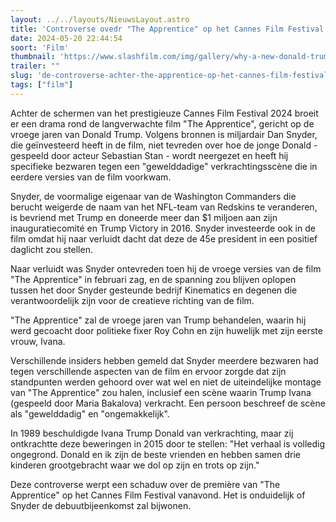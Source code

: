 ```yaml
---
layout: ../../layouts/NieuwsLayout.astro
title: 'Controverse ovedr "The Apprentice" op het Cannes Film Festival 2024'
date: 2024-05-20 22:44:54
soort: 'Film'
thumbnail: 'https://www.slashfilm.com/img/gallery/why-a-new-donald-trump-movie-is-generating-controversy-ahead-of-its-premiere/intro-1716226561.jpg'
trailer: ""
slug: 'de-controverse-achter-the-apprentice-op-het-cannes-film-festival-2024'
tags: ["film"]
---
```


Achter de schermen van het prestigieuze Cannes Film Festival 2024 broeit er een drama rond de langverwachte film "The Apprentice", gericht op de vroege jaren van Donald Trump. Volgens bronnen is miljardair Dan Snyder, die geïnvesteerd heeft in de film, niet tevreden over hoe de jonge Donald - gespeeld door acteur Sebastian Stan - wordt neergezet en heeft hij specifieke bezwaren tegen een "gewelddadige" verkrachtingsscène die in eerdere versies van de film voorkwam.

Snyder, de voormalige eigenaar van de Washington Commanders die berucht weigerde de naam van het NFL-team van Redskins te veranderen, is bevriend met Trump en doneerde meer dan $1 miljoen aan zijn inauguratiecomité en Trump Victory in 2016. Snyder investeerde ook in de film omdat hij naar verluidt dacht dat deze de 45e president in een positief daglicht zou stellen.

Naar verluidt was Snyder ontevreden toen hij de vroege versies van de film "The Apprentice" in februari zag, en de spanning zou blijven oplopen tussen het door Snyder gesteunde bedrijf Kinematics en degenen die verantwoordelijk zijn voor de creatieve richting van de film.

"The Apprentice" zal de vroege jaren van Trump behandelen, waarin hij werd gecoacht door politieke fixer Roy Cohn en zijn huwelijk met zijn eerste vrouw, Ivana.

Verschillende insiders hebben gemeld dat Snyder meerdere bezwaren had tegen verschillende aspecten van de film en ervoor zorgde dat zijn standpunten werden gehoord over wat wel en niet de uiteindelijke montage van "The Apprentice" zou halen, inclusief een scène waarin Trump Ivana (gespeeld door Maria Bakalova) verkracht. Een persoon beschreef de scène als "gewelddadig" en "ongemakkelijk".

In 1989 beschuldigde Ivana Trump Donald van verkrachting, maar zij ontkrachtte deze beweringen in 2015 door te stellen: "Het verhaal is volledig ongegrond. Donald en ik zijn de beste vrienden en hebben samen drie kinderen grootgebracht waar we dol op zijn en trots op zijn."

Deze controverse werpt een schaduw over de première van "The Apprentice" op het Cannes Film Festival vanavond. Het is onduidelijk of Snyder de debuutbijeenkomst zal bijwonen.
